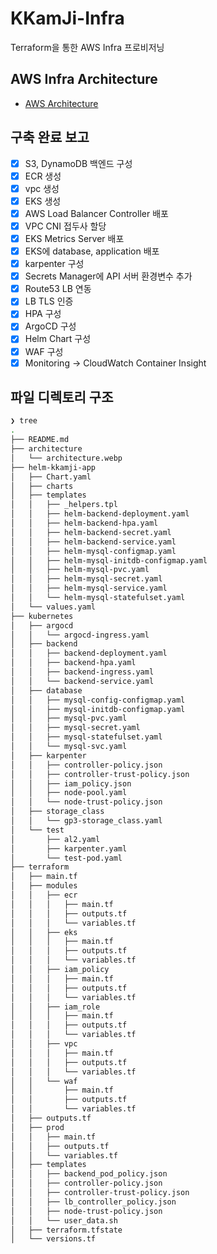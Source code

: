 # KKamJi-Infra

Terraform을 통한 AWS Infra 프로비저닝

## AWS Infra Architecture

- [AWS Architecture](architecture/architecture.webp)

## 구축 완료 보고

- [x] S3, DynamoDB 백엔드 구성
- [x] ECR 생성
- [x] vpc 생성
- [x] EKS 생성
- [x] AWS Load Balancer Controller 배포
- [x] VPC CNI 접두사 할당
- [x] EKS Metrics Server 배포
- [x] EKS에 database, application 배포
- [x] karpenter 구성
- [x] Secrets Manager에 API 서버 환경변수 추가
- [x] Route53 LB 연동
- [x] LB TLS 인증
- [x] HPA 구성
- [x] ArgoCD 구성
- [x] Helm Chart 구성
- [x] WAF 구성
- [x] Monitoring -> CloudWatch Container Insight

## 파일 디렉토리 구조

```bash
❯ tree
.
├── README.md
├── architecture
│   └── architecture.webp
├── helm-kkamji-app
│   ├── Chart.yaml
│   ├── charts
│   ├── templates
│   │   ├── _helpers.tpl
│   │   ├── helm-backend-deployment.yaml
│   │   ├── helm-backend-hpa.yaml
│   │   ├── helm-backend-secret.yaml
│   │   ├── helm-backend-service.yaml
│   │   ├── helm-mysql-configmap.yaml
│   │   ├── helm-mysql-initdb-configmap.yaml
│   │   ├── helm-mysql-pvc.yaml
│   │   ├── helm-mysql-secret.yaml
│   │   ├── helm-mysql-service.yaml
│   │   └── helm-mysql-statefulset.yaml
│   └── values.yaml
├── kubernetes
│   ├── argocd
│   │   └── argocd-ingress.yaml
│   ├── backend
│   │   ├── backend-deployment.yaml
│   │   ├── backend-hpa.yaml
│   │   ├── backend-ingress.yaml
│   │   └── backend-service.yaml
│   ├── database
│   │   ├── mysql-config-configmap.yaml
│   │   ├── mysql-initdb-configmap.yaml
│   │   ├── mysql-pvc.yaml
│   │   ├── mysql-secret.yaml
│   │   ├── mysql-statefulset.yaml
│   │   └── mysql-svc.yaml
│   ├── karpenter
│   │   ├── controller-policy.json
│   │   ├── controller-trust-policy.json
│   │   ├── iam_policy.json
│   │   ├── node-pool.yaml
│   │   └── node-trust-policy.json
│   ├── storage_class
│   │   └── gp3-storage_class.yaml
│   └── test
│       ├── al2.yaml
│       ├── karpenter.yaml
│       └── test-pod.yaml
├── terraform
│   ├── main.tf
│   ├── modules
│   │   ├── ecr
│   │   │   ├── main.tf
│   │   │   ├── outputs.tf
│   │   │   └── variables.tf
│   │   ├── eks
│   │   │   ├── main.tf
│   │   │   ├── outputs.tf
│   │   │   └── variables.tf
│   │   ├── iam_policy
│   │   │   ├── main.tf
│   │   │   ├── outputs.tf
│   │   │   └── variables.tf
│   │   ├── iam_role
│   │   │   ├── main.tf
│   │   │   ├── outputs.tf
│   │   │   └── variables.tf
│   │   ├── vpc
│   │   │   ├── main.tf
│   │   │   ├── outputs.tf
│   │   │   └── variables.tf
│   │   └── waf
│   │       ├── main.tf
│   │       ├── outputs.tf
│   │       └── variables.tf
│   ├── outputs.tf
│   ├── prod
│   │   ├── main.tf
│   │   ├── outputs.tf
│   │   └── variables.tf
│   ├── templates
│   │   ├── backend_pod_policy.json
│   │   ├── controller-policy.json
│   │   ├── controller-trust-policy.json
│   │   ├── lb_controller_policy.json
│   │   ├── node-trust-policy.json
│   │   └── user_data.sh
│   ├── terraform.tfstate
│   └── versions.tf
```
